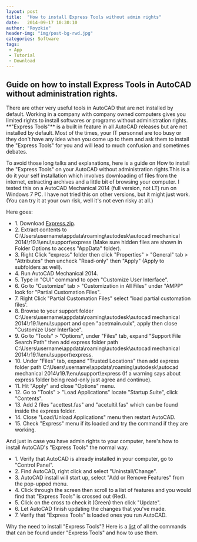 ```yaml
---
layout: post
title:  "How to install Express Tools without admin rights"
date:   2014-09-17 10:30:10
author: "Royzkie"
header-img: "img/post-bg-rwd.jpg"
categories: Software
tags:
 - App
 - Tutorial
 - Download
---
```


<h2>Guide on how to install Express Tools in AutoCAD without administration rights.</h2>

<p>There are other very useful tools in AutoCAD that are not installed by default. Working in a company with company owned computers gives you limited rights to install softwares or programs without administration rights. **"Express Tools"** is a built in feature in all AutoCAD releases but are not installed by default. Most of the times, your IT personnel are too busy or they don't have any idea when you come up to them and ask them to install the "Express Tools" for you and will lead to much confusion and sometimes debates.</p>

<p>To avoid those long talks and explanations, here is a guide on How to install the "Express Tools" on your AutoCAD without administration rights.This is a do it your self installation which involves downloading of files from the internet, extracting archives and a little bit of browsing your computer. I tested  this on a AutoCAD Mechanical 2014 (full version, not LT) run on Windows 7 PC. I have not tried this on other versions, but it might just work. (You can try it at your own risk, well it's not even risky at all.)</p>

<p>Here goes:</p>

<ul>
<li>1. Download <a href="https://goo.gl/gKEPIv" target="_blank">Express.zip</a>.</li>
<li>2. Extract contents to C:\Users\username\appdata\roaming\autodesk\autocad mechanical 2014\r19.1\enu\support\express (Make sure hidden files are shown in Folder Options to access "AppData" folder).</li>
<li>3. Right Click "express" folder then click "Properties" > "General" tab > "Attributes" then uncheck "Read-only" then "Apply" (Apply to subfolders as well).</li>
<li>4. Run AutoCAD Mechanical 2014.</li>
<li>5. Type in "CUI" command to open "Customize User Interface".</li>
<li>6. Go to "Customize" tab > "Customization in All Files" under "AMPP" look for "Partial Customation Files".</li>
<li>7. Right Click "Partial Customation Files" select "load partial customation files'.</li>
<li>8. Browse to your support folder C:\Users\username\appdata\roaming\autodesk\autocad mechanical 2014\r19.1\enu\support and open "acetmain.cuix", apply then close "Customize User Interface".</li>
<li>9. Go to "Tools" > "Options", under "Files" tab, expand "Support File Search Path" then add express folder path C:\Users\username\appdata\roaming\autodesk\autocad mechanical 2014\r19.1\enu\support\express.</li>
<li>10. Under "Files" tab, expand "Trusted Locations" then add express folder path C:\Users\username\appdata\roaming\autodesk\autocad mechanical 2014\r19.1\enu\support\express (If a warning says about express folder being read-only just agree and continue).</li>
<li>11. Hit "Apply" and close "Options" menu.</li>
<li>12. Go to "Tools" > "Load Applications" locate "Startup Suite", click "Contents".</li>
<li>13. Add 2 files "acettest.fas" and "acetultil.fas" which can be found inside the express folder.</li>
<li>14. Close "Load/Unload Applications" menu then restart AutoCAD.</li>
<li>15. Check "Express" menu if its loaded and try the command if they are working.</li>
</ul>

<p>And just in case you have admin rights to your computer, here's how to install AutoCAD's "Express Tools" the normal way:</p>

<ul>
<li>1. Verify that AutoCAD is already installed in your computer, go to "Control Panel".</li>
<li>2. Find AutoCAD, right click and select "Uninstall/Change".</li>
<li>3. AutoCAD install will start up, select "Add or Remove Features" from the pop-upped menu.</li>
<li>4. Click through the screen then scroll to a list of features and you would find that "Express Tools" is crossed out (Red).</li>
<li>5. Click on the cross to check it (Green) then click "Update".</li>
<li>6. Let AutoCAD finish updating the changes that you've made.</li>
<li>7. Verify that "Express Tools" is loaded ones you run AutoCAD.</li>
</ul>

<p>Why the need to install "Express Tools"? Here is a <a href="https://goo.gl/s4ckKh" target="_blank">list</a> of all the commands that can be found under "Express Tools" and how to use them.</p>

